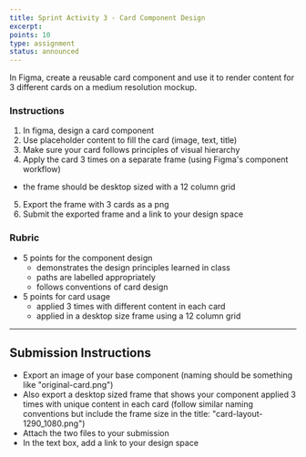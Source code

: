 ```yaml
---
title: Sprint Activity 3 - Card Component Design
excerpt:
points: 10
type: assignment
status: announced
---
```


In Figma, create a reusable card component and use it to render content for 3 different cards on a medium resolution mockup.

### Instructions

1. In figma, design a card component
2. Use placeholder content to fill the card (image, text, title)
3. Make sure your card follows principles of visual hierarchy
4. Apply the card 3 times on a separate frame (using Figma's component workflow)

- the frame should be desktop sized with a 12 column grid

5. Export the frame with 3 cards as a png
6. Submit the exported frame and a link to your design space

### Rubric

- 5 points for the component design
  - demonstrates the design principles learned in class
  - paths are labelled appropriately
  - follows conventions of card design
- 5 points for card usage
  - applied 3 times with different content in each card
  - applied in a desktop size frame using a 12 column grid

---

<h2>Submission Instructions</h2>

- Export an image of your base component (naming should be something like "original-card.png")
- Also export a desktop sized frame that shows your component applied 3 times with unique content in each card (follow similar naming conventions but include the frame size in the title: "card-layout-1290_1080.png")
- Attach the two files to your submission
- In the text box, add a link to your design space
